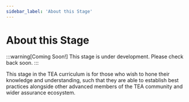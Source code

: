 ```yaml
---
sidebar_label: 'About this Stage'
---
```


# About this Stage

:::warning[Coming Soon!]
This stage is under development. Please check back soon.
:::

This stage in the TEA curriculum is for those who wish to hone their knowledge and understanding, such that they are able to establish best practices alongside other advanced members of the TEA community and wider assurance ecosystem.
